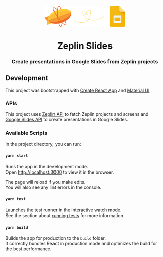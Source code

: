 <p align="center">
  <a href="https://slides.zeplin.xyz">
    <img alt="Zeplin Slides" src="/logo.png" width="256" />
  </a>
</p>
<h1 align="center">
  Zeplin Slides
</h1>

<h3 align="center">
  Create presentations in Google Slides from Zeplin projects
</h3>


## Development

This project was bootstrapped with [Create React App](https://github.com/facebook/create-react-app) and [Material UI](https://material-ui.com/).

### APIs

This project uses [Zeplin API](https://docs.zeplin.dev) to fetch Zeplin projects and screens and [Google Slides API](https://developers.google.com/slides) to create presentations in Google Slides.

### Available Scripts

In the project directory, you can run:

#### `yarn start`

Runs the app in the development mode.<br />
Open [http://localhost:3000](http://localhost:3000) to view it in the browser.

The page will reload if you make edits.<br />
You will also see any lint errors in the console.

#### `yarn test`

Launches the test runner in the interactive watch mode.<br />
See the section about [running tests](https://facebook.github.io/create-react-app/docs/running-tests) for more information.

#### `yarn build`

Builds the app for production to the `build` folder.<br />
It correctly bundles React in production mode and optimizes the build for the best performance.
